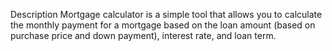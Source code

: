 Description
Mortgage calculator is a simple tool that allows you to calculate the monthly payment for a mortgage based on the loan amount (based on purchase price and down payment), interest rate, and loan term.

